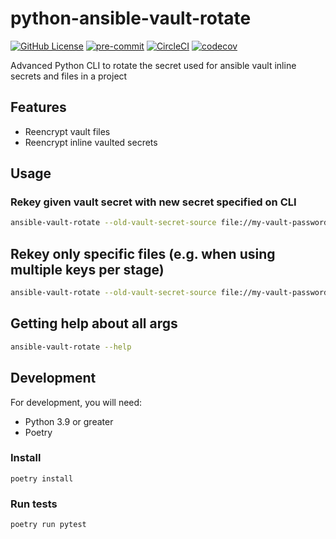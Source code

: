 python-ansible-vault-rotate
===
[![GitHub License](https://img.shields.io/badge/license-MIT-lightgrey.svg)](https://github.com/trustedshops-public/spring-boot-starter-keycloak-path-based-resolver/blob/main/LICENSE)
[![pre-commit](https://img.shields.io/badge/%E2%9A%93%20%20pre--commit-enabled-success)](https://pre-commit.com/)
[![CircleCI](https://dl.circleci.com/status-badge/img/gh/trustedshops-public/python-ansible-vault-rotate/tree/main.svg?style=shield&circle-token=9c1ea1cc46c804b46f457772637c8481717b511a)](https://dl.circleci.com/status-badge/redirect/gh/trustedshops-public/python-ansible-vault-rotate/tree/main)
[![codecov](https://codecov.io/gh/trustedshops-public/python-ansible-vault-rotate/branch/main/graph/badge.svg?token=6PJ1GJzIcB)](https://codecov.io/gh/trustedshops-public/python-ansible-vault-rotate)

Advanced Python CLI to rotate the secret used for ansible vault inline secrets and files in a project

## Features

- Reencrypt vault files
- Reencrypt inline vaulted secrets

## Usage

### Rekey given vault secret with new secret specified on CLI

```sh
ansible-vault-rotate --old-vault-secret-source file://my-vault-password --new-vault-secret-source my-new-secret
```

## Rekey only specific files (e.g. when using multiple keys per stage)

```sh
ansible-vault-rotate --old-vault-secret-source file://my-vault-password-<stage> --new-vault-secret-source my-new-secret --file-glob-pattern group_vars/<stage>/*.yml
```

## Getting help about all args

```sh
ansible-vault-rotate --help
```

## Development

For development, you will need:

- Python 3.9 or greater
- Poetry

### Install

```
poetry install
```

### Run tests

```
poetry run pytest
```
